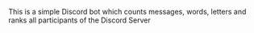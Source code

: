 This is a simple Discord bot which counts messages, words, letters and ranks all participants of the Discord Server